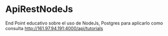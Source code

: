# ApiRestNodeJs
End Point educativo sobre el uso de NodeJs, Postgres para aplicarlo como consulta
http://161.97.94.191:4000/api/tutorials
